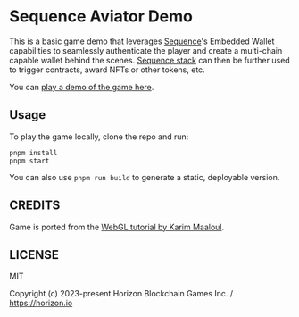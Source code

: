 Sequence Aviator Demo
=====================

This is a basic game demo that leverages [Sequence](https://sequence.xyz/)'s Embedded Wallet capabilities to seamlessly authenticate the player and create a multi-chain capable wallet behind the scenes. [Sequence stack](https://github.com/0xsequence/sequence.js) can then be further used to trigger contracts, award NFTs or other tokens, etc.

You can [play a demo of the game here](https://0xsequence.github.io/aviator-demo/).

## Usage

To play the game locally, clone the repo and run:

```
pnpm install
pnpm start
```

You can also use `pnpm run build` to generate a static, deployable version.

## CREDITS

Game is ported from the [WebGL tutorial by Karim Maaloul](https://tympanus.net/codrops/2016/04/26/the-aviator-animating-basic-3d-scene-threejs/).

## LICENSE

MIT

Copyright (c) 2023-present Horizon Blockchain Games Inc. / https://horizon.io
